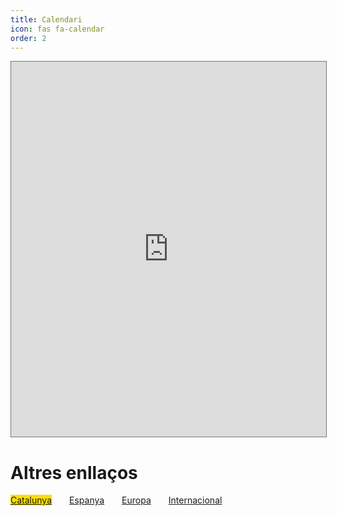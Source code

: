 ```yaml
---
title: Calendari
icon: fas fa-calendar
order: 2
---
```


<iframe src="https://calendar.google.com/calendar/embed?height=600&wkst=1&ctz=Europe%2FMadrid&bgcolor=%23ffffff&showPrint=0&showTabs=0&showTz=0&title&showTitle=0&src=NDQyZWM0YzU2NmI4ZGE5MzNmM2M3NjBhMDk4Y2ExNTY0NzkxYzlkYTI3MTc0ZWMwM2NhMGMyOTU3M2Y3ODY0ZEBncm91cC5jYWxlbmRhci5nb29nbGUuY29t&src=OGIxYzc2YTgyMWJlMzBmMTdhODAxMGFhYjhiNDEwYmU5NTMyNjNkYTk3ZWRjMWYyMWUwZGM3Nzg1MDk3NTdjMkBncm91cC5jYWxlbmRhci5nb29nbGUuY29t&src=OGVmNmUzYjRkMTc5MjE4ODZjMWRiZDM4YTdiMGYxMzQyZmM2N2I2Njk5MWQ1ZmVjOWY3OTg3MjMwYzc5MmEyOUBncm91cC5jYWxlbmRhci5nb29nbGUuY29t&color=%23AD1457&color=%234285F4&color=%23000000" style="border:solid 1px #777" width="100%" height="600" frameborder="0" scrolling="no"></iframe>

# Altres enllaços

<div style="">
<a class="btnm" href="/#on-som?" style="background-color:#fcde02;">Catalunya</a><a class="btnm" href="/#horaris" style="margin-left:2em;" style="background-color:#ad1519;">Espanya</a><a class="btnm" href="/#faq" style="margin-left:2em;" style="background-color:#385af8;">Europa</a><a class="btnm" href="/contacte" style="margin-left:2em;" style="background-color:#182d70;">Internacional</a>
</div>